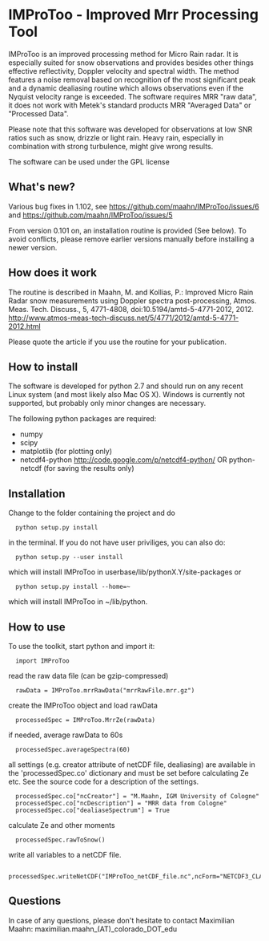 # IMProToo - Improved Mrr Processing Tool



IMProToo is an improved processing method for Micro Rain radar. It is especially suited for snow observations and provides besides other things effective reflectivity, Doppler velocity and spectral width. The method features a noise removal based on recognition of the most significant peak and a dynamic dealiasing routine which allows observations even if the Nyquist velocity range is exceeded. The software requires MRR "raw data", it does not work with Metek's standard products MRR "Averaged Data" or "Processed Data".

Please note that this software was developed for observations at low SNR ratios such as snow, drizzle or light rain. Heavy rain, especially in combination with strong turbulence, might give wrong results.

The software can be used under the GPL license

## What's new?

Various bug fixes in 1.102, see https://github.com/maahn/IMProToo/issues/6 and https://github.com/maahn/IMProToo/issues/5

From version 0.101 on, an installation routine is provided (See below). To avoid conflicts, please remove earlier versions manually before installing a newer version.

## How does it work 

The routine is described in 
Maahn, M. and Kollias, P.: Improved Micro Rain Radar snow measurements using Doppler spectra post-processing, Atmos. Meas. Tech. Discuss., 5, 4771-4808, doi:10.5194/amtd-5-4771-2012, 2012. http://www.atmos-meas-tech-discuss.net/5/4771/2012/amtd-5-4771-2012.html

Please quote the article if you use the routine for your publication.

## How to install

The software is developed for python 2.7 and should run on any recent Linux system (and most likely also Mac OS X). Windows is currently not supported, but probably only minor changes are necessary.

The following python packages are required:
  * numpy
  * scipy
  * matplotlib (for plotting only)
  * netcdf4-python http://code.google.com/p/netcdf4-python/ OR python-netcdf (for saving the results only)

## Installation

Change to the folder containing the project and do 
```
  python setup.py install
```
in the terminal. If you do not have user priviliges, you can also do:
```
  python setup.py --user install
```
which will install IMProToo in userbase/lib/pythonX.Y/site-packages or
```
  python setup.py install --home=~
```
which will install IMProToo in ~/lib/python.


## How to use

To use the toolkit, start python and import it:
```
  import IMProToo
```

read the raw data file (can be gzip-compressed)
```
  rawData = IMProToo.mrrRawData("mrrRawFile.mrr.gz")
```

create the IMProToo object and load rawData
```
  processedSpec = IMProToo.MrrZe(rawData)
```

if needed, average rawData to 60s
```
  processedSpec.averageSpectra(60)
```

all settings (e.g. creator attribute of netCDF file, dealiasing) are available in the 'processedSpec.co' dictionary and must be set before calculating Ze etc. See the source code for a description of the settings.
```
  processedSpec.co["ncCreator"] = "M.Maahn, IGM University of Cologne"
  processedSpec.co["ncDescription"] = "MRR data from Cologne"
  processedSpec.co["dealiaseSpectrum"] = True    
```

calculate Ze and other moments
```
  processedSpec.rawToSnow()
```

write all variables to a netCDF file.
```
  processedSpec.writeNetCDF("IMProToo_netCDF_file.nc",ncForm="NETCDF3_CLASSIC")
```


## Questions
In case of any questions, please don't hesitate to contact Maximilian Maahn: maximilian.maahn_(AT)_colorado_DOT_edu
